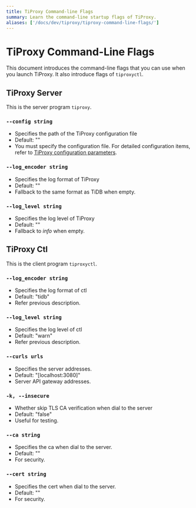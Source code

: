 ```yaml
---
title: TiProxy Command-line Flags
summary: Learn the command-line startup flags of TiProxy.
aliases: ['/docs/dev/tiproxy/tiproxy-command-line-flags/']
---
```


# TiProxy Command-Line Flags

This document introduces the command-line flags that you can use when you launch TiProxy. It also introduce flags of `tiproxyctl`.

## TiProxy Server

This is the server program `tiproxy`.

### `--config string`

+ Specifies the path of the TiProxy configuration file
+ Default: ""
+ You must specify the configuration file. For detailed configuration items, refer to [TiProxy configuration parameters](/tiproxy/tiproxy-configuration.md).

### `--log_encoder string`

+ Specifies the log format of TiProxy
+ Default: ""
+ Fallback to the same format as TiDB when empty.

### `--log_level string`

+ Specifies the log level of TiProxy
+ Default: ""
+ Fallback to *info* when empty.

## TiProxy Ctl

This is the client program `tiproxyctl`.

### `--log_encoder string`

+ Specifies the log format of ctl
+ Default: "tidb"
+ Refer previous description.

### `--log_level string`

+ Specifies the log level of ctl
+ Default: "warn"
+ Refer previous description.

### `--curls urls`

+ Specifies the server addresses.
+ Default: "[localhost:3080]"
+ Server API gateway addresses.

### `-k, --insecure`

+ Whether skip TLS CA verification when dial to the server
+ Default: "false"
+ Useful for testing.

### `--ca string`

+ Specifies the ca when dial to the server.
+ Default: ""
+ For security.

### `--cert string`

+ Specifies the cert when dial to the server.
+ Default: ""
+ For security.
